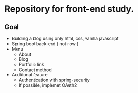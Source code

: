 # Repository for front-end study.  

## Goal  
* Building a blog using only html, css, vanilla javascript  
* Spring boot back-end ( not now )
* Menu  
    - About  
    - Blog  
    - Portfolio link  
    - Contact method
* Additional feature  
    - Authentication with spring-security  
    - If possible, implemet OAuth2